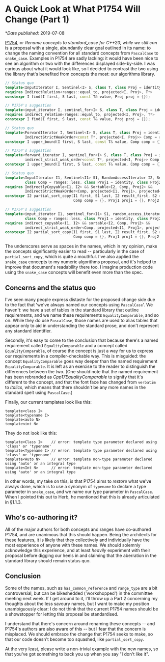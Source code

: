 # A Quick Look at What P1754 Will Change (Part 1)

**Date published:* 2019-07-08

[P1754], or _Rename concepts to standard_case for C++20, while we still can_ is a proposal with a
single, abundantly clear goal outlined in its name: to change the naming convention for all standard
concepts from `PascalCase` to `snake_case`. Examples in P1754 are sadly lacking: it would have been
nice to see an algorithm or two with the differences displayed side-by-side. I was curious about
what it would look like, so I decided to contrast the two using the library that's benefited from
concepts the most: our algorithms library.

```cpp
// Status quo
template<InputIterator I, Sentinel<I> S, class T, class Proj = identity>
requires IndirectRelation<ranges::equal_to, projected<I, Proj>, T*>
constexpr I find(I first, S last, const T& value, Proj proj = {});

// P1754's suggestion
template<input_iterator I, sentinel_for<I> S, class T, class Proj = identity>
requires indirect_relation<ranges::equal_to, projected<I, Proj>, T*>
constexpr I find(I first, S last, const T& value, Proj proj = {});
```

```cpp
// Status quo
template<ForwardIterator I, Sentinel<I> S, class T, class Proj = identity,
         IndirectStrictWeakOrder<const T*, projected<I, Proj>> Comp = ranges::less>
constexpr I upper_bound(I first, S last, const T& value, Comp comp = {}, Proj proj = {});

// P1754's suggestion
template<forward_iterator I, sentinel_for<I> S, class T, class Proj = identity,
         indirect_strict_weak_order<const T*, projected<I, Proj>> Comp = ranges::less>
constexpr I upper_bound(I first, S last, const T& value, Comp comp = {}, Proj proj = {});
```

```cpp
// Status quo
template<InputIterator I1, Sentinel<I1> S1, RandomAccessIterator I2, Sentinel<I2> S2,
         class Comp = ranges::less, class Proj1 = identity, class Proj2 = identity>
requires IndirectlyCopyable<I1, I2> && Sortable<I2, Comp, Proj2> &&
         IndirectStrictWeakOrder<Comp, projected<I1, Proj1>, projected<I2, Proj2>>
constexpr I2 partial_sort_copy(I1 first, S1 last, I2 result_first, S2 result_last,
                               Comp comp = {}, Proj1 proj1 = {}, Proj2 proj2 = {});

// P1754's suggestion
template<input_iterator I1, sentinel_for<I1> S1, random_access_iterator I2, sentinel_for<I2> S2,
         class Comp = ranges::less, class Proj1 = identity, class Proj2 = identity>
requires indirect_copyable<I1, I2> && sortable<I2, Comp, Proj2> &&
         indirect_strict_weak_order<Comp, projected<I1, Proj1>, projected<I2, Proj2>>
constexpr I2 partial_sort_copy(I1 first, S1 last, I2 result_first, S2 result_last,
                               Comp comp = {}, Proj1 proj1 = {}, Proj2 proj2 = {});
```

The underscores serve as spaces in the names, which in my opinion, make the concepts significantly
easier to read -- particularly in the case of `partial_sort_copy`, which is quite a mouthful. I've
also applied the `snake_case` concepts to my numeric algorithms proposal, and it's helped to improve
that document's readability there too. I imagine production code using the `snake_case` concepts
will benefit even more than the spec.

## Concerns and the status quo

I've seen many people express distaste for the proposed change side due to the fact that 'we've
always named our concepts using `PascalCase`'. We haven't: we have a set of tables in the standard
library that outline requirements, and we name these requirements `EqualityComparable`, and so on.
While they do use `PascalCase`, those names are used to alias tables that appear only to aid in
understanding the standard prose, and don't represent any standard identifier.

Secondly, it's easy to come to the conclusion that because there's a named requirement called
`EqualityComparable` and a concept called `EqualityComparable`, of course the concept is just a way
for us to express our requirements in a compiler-checkable way. This is misguided: the concept
`EqualityComparable` goes way deeper than the named requirement `EqualityComparable`. It is left as
an exercise to the reader to distinguish the differences between the two. (One should note that the
named requirement has been rebranded as _Cpp17EqualityComparable_ to signify that it's different to
the concept, and that the font face has changed from `verbatim` to _italics_, which means that there
shouldn't be any more names in the standard spelt using `PascalCase`.)

Finally, our current templates look like this:

```
template<class I>
template<typename I>
template<auto N>
template<int N>
```

They do not look like this:

```
template<Class I>    // error: template type parameter declared using 'class' or 'typename'
template<Typename I> // error: template type parameter declared using 'class' or 'typename'
template<Auto N>     // error: template non-type parameter declared using 'auto' or an integral type
template<Int N>      // error: template non-type parameter declared using 'auto' or an integral type
```

In other words, my take on this, is that P1754 aims to _restore_ what we've always done, which is to
use a synonym of `typename` to declare a type parameter in `snake_case`, and we name our type
parameter in `PascalCase`. When I pointed this out to Herb, he mentioned that this is already
articulated in §1.1.3.

## Who's co-authoring it?

All of the major authors for both concepts and ranges have co-authored P1754, and are unanimous that
this should happen. Being the architects for these features, it is likely that they collectively and
individually have the most experience of anyone with these names. We should solemnly acknowledge
this experience, and at least _heavily_ experiment with their proposal before digging our heels in
and claiming that the aberration in the standard library should remain status quo.

## Conclusion

Some of the names, such as `has_common_reference` and `range_type` are a bit controversial, but can
be bikeshedded ('workshopped') in the committee meeting next week. If I get around to it, I'll throw
up a Part 2 concerning my thoughts about the less savoury names, but I want to make my position
unambiguously clear: I do not think that the current P1754 names should be a showstopper for letting
this proposal be standardised.

I understand that there's concern around renaming these concepts -- and P1754's authors are also
aware of this -- but I fear that the concern is misplaced. We should embrace the change that P1754
seeks to make, so that our code doesn't become too squashed, like `partial_sort_copy`.

At the very least, please write a non-trivial example with the new names, so that you've got
something to back you up when you say "I don't like it".

[P1754]: https://wg21.link/p1754
[alg.req]: https://timsong-cpp.github.io/cppwp/alg.req
[indirectcallable]: https://timsong-cpp.github.io/cppwp/indirectcallable
